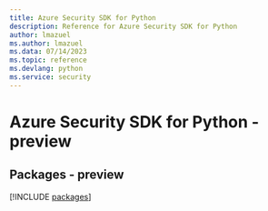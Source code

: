 ```yaml
---
title: Azure Security SDK for Python
description: Reference for Azure Security SDK for Python
author: lmazuel
ms.author: lmazuel
ms.data: 07/14/2023
ms.topic: reference
ms.devlang: python
ms.service: security
---
```

# Azure Security SDK for Python - preview
## Packages - preview
[!INCLUDE [packages](security-index.md)]